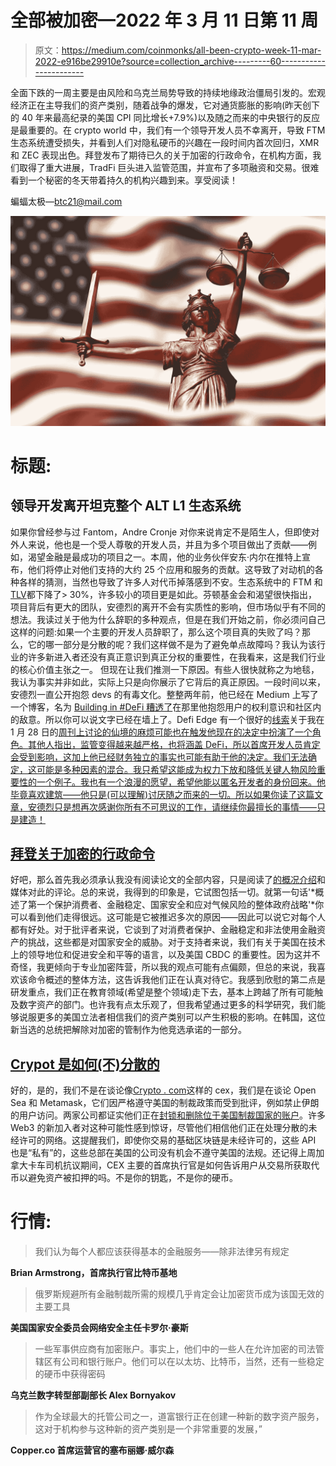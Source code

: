 # 全部被加密—2022 年 3 月 11 日第 11 周

> 原文：<https://medium.com/coinmonks/all-been-crypto-week-11-mar-2022-e916be29910e?source=collection_archive---------60----------------------->

全面下跌的一周主要是由风险和乌克兰局势导致的持续地缘政治僵局引发的。宏观经济正在主导我们的资产类别，随着战争的爆发，它对通货膨胀的影响(昨天创下的 40 年来最高纪录的美国 CPI 同比增长+7.9%)以及随之而来的中央银行的反应是最重要的。在 crypto world 中，我们有一个领导开发人员不幸离开，导致 FTM 生态系统遭受损失，并看到人们对隐私硬币的兴趣在一段时间内首次回归，XMR 和 ZEC 表现出色。拜登发布了期待已久的关于加密的行政命令，在机构方面，我们取得了重大进展，TradFi 巨头进入监管范围，并宣布了多项融资和交易。很难看到一个秘密的冬天带着持久的机构兴趣到来。享受阅读！

蝙蝠太极—[btc21@mail.com](mailto:btc21@mail.com)

![](img/da9a604b534d99a8e2f18c7f257d5b93.png)

# 标题:

## 领导开发离开坦克整个 ALT L1 生态系统

如果你曾经参与过 Fantom，Andre Cronje 对你来说肯定不是陌生人，但即使对外人来说，他也是一个受人尊敬的开发人员，并且为多个项目做出了贡献——例如，渴望金融是最成功的项目之一。本周，他的业务伙伴安东·内尔在推特上宣布，他们将停止对他们支持的大约 25 个应用和服务的贡献。这导致了对动机的各种各样的猜测，当然也导致了许多人对代币掉落感到不安。生态系统中的 FTM 和[TLV](https://defillama.com/chain/Fantom)都下降了> 30%，许多较小的项目更是如此。芬顿基金会和渴望很快指出，项目背后有更大的团队，安德烈的离开不会有实质性的影响，但市场似乎有不同的想法。我读过关于他为什么辞职的多种观点，但是在我们开始之前，你必须问自己这样的问题:如果一个主要的开发人员辞职了，那么这个项目真的失败了吗？那么，它的哪一部分是分散的呢？我们这样做不是为了避免单点故障吗？我认为该行业的许多新进入者还没有真正意识到真正分权的重要性，在我看来，这是我们行业的核心价值主张之一。
但现在让我们推测一下原因。有些人很快就称之为地毯，我认为事实并非如此，实际上只是向你展示了它背后的真正原因。一段时间以来，安德烈一直公开抱怨 devs 的有毒文化。整整两年前，他已经在 Medium 上写了一个博客，名为 [Building in #DeFi 糟透了](https://andrecronje.medium.com/building-in-defi-sucks-b8fdfda0ef58)在那里他抱怨用户的权利意识和社区内的敌意。所以你可以说文字已经在墙上了。Defi Edge 有一个很好的[线索](https://twitter.com/thedefiedge/status/1500465651076374530)关于我在 1 月 28 日的[周刊上讨论的仙境的麻烦可能也在触发他现在的决定中扮演了一个角色。其他人指出，监管变得越来越严格，也将涵盖 DeFi，所以首席开发人员肯定会受到影响，这加上他已经财务独立的事实也可能有助于他的决定。我们无法确定，这可能是多种因素的混合。我只希望这能成为权力下放和降低关键人物风险重要性的一个例子。我也有一个浪漫的愿望，希望他能以匿名开发者的身份回来。他毕竟喜欢建筑——他只是(可以理解)讨厌随之而来的一切。所以如果你读了这篇文章，安德烈只是想再次感谢你所有不可思议的工作，请继续你最擅长的事情——只是建造！](https://btc21.medium.com/all-been-crypto-week-28-jan-2022-c0e85a3a6e62)

## [拜登关于加密的行政命令](https://www.whitehouse.gov/briefing-room/presidential-actions/2022/03/09/executive-order-on-ensuring-responsible-development-of-digital-assets/)

好吧，那么首先我必须承认我没有阅读论文的全部内容，只是阅读了[的概况介绍](https://www.whitehouse.gov/briefing-room/statements-releases/2022/03/09/fact-sheet-president-biden-to-sign-executive-order-on-ensuring-responsible-innovation-in-digital-assets/)和媒体对此的评论。总的来说，我得到的印象是，它试图包括一切。就第一句话'*概述了第一个保护消费者、金融稳定、国家安全和应对气候风险的整体政府战略'*你可以看到他们走得很远。这可能是它被推迟多次的原因——因此可以说它对每个人都有好处。对于批评者来说，它谈到了对消费者保护、金融稳定和非法使用金融资产的挑战，这些都是对国家安全的威胁。对于支持者来说，我们有关于美国在技术上的领导地位和促进安全和平等的语言，以及美国 CBDC 的重要性。因为这并不奇怪，我更倾向于专业加密阵营，所以我的观点可能有点偏颇，但总的来说，我喜欢该命令概述的整体方法，这告诉我他们正在认真对待它。我感到欣慰的第二点是研发重点，我们正在教育领域(希望是整个领域)走下去，基本上跨越了所有可能触及数字资产的部门。也许我有点太乐观了，但我希望通过更多的科学研究，我们能够说服更多的美国立法者相信我们的资产类别可以产生积极的影响。在韩国，这位新当选的总统把解除对加密的管制作为他竞选承诺的一部分。

## [Crypot 是如何(不)分散的](https://fortune.com/2022/03/04/opensea-metamask-block-users-sanctions/)

好的，是的，我们不是在谈论像[Crypto . com](https://cointelegraph.com/news/crypto-com-gives-users-in-excluded-countries-one-week-to-repay-loans)这样的 cex，我们是在谈论 Open Sea 和 Metamask，它们因严格遵守美国的制裁政策而受到批评，例如禁止伊朗的用户访问。两家公司都证实他们正在[封锁和删除位于美国制裁国家的账户](https://www.vice.com/en/article/g5qkb7/ethereum-companies-suddenly-ban-users-in-certain-countries)。许多 Web3 的新加入者对这种可能性感到惊讶，尽管他们相信他们正在处理分散的未经许可的网络。这提醒我们，即使你交易的基础区块链是未经许可的，这些 API 也是“私有”的，这些总部在美国的公司没有机会不遵守美国的法规。还记得上周加拿大卡车司机抗议期间，CEX 主要的首席执行官是如何告诉用户从交易所获取代币以避免资产被扣押的吗。不是你的钥匙，不是你的硬币。

# **行情:**

> 我们认为每个人都应该获得基本的金融服务——除非法律另有规定

**Brian Armstrong，首席执行官比特币基地**

> 俄罗斯规避所有金融制裁所需的规模几乎肯定会让加密货币成为该国无效的主要工具

**美国国家安全委员会网络安全主任卡罗尔·豪斯**

> 一些军事供应商有加密账户。事实上，他们中的一些人在允许加密的司法管辖区有公司和银行账户。他们可以在以太坊、比特币，当然，还有一些稳定的硬币中获得密码

**乌克兰数字转型部副部长 Alex Bornyakov**

> 作为全球最大的托管公司之一，道富银行正在创建一种新的数字资产服务，这对于机构参与这种新的资产类别是一个非常重要的发展，”

**Copper.co 首席运营官的塞布丽娜·威尔森**